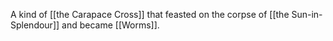 A kind of [[the Carapace Cross]] that feasted on the corpse of [[the Sun-in-Splendour]] and became [[Worms]].